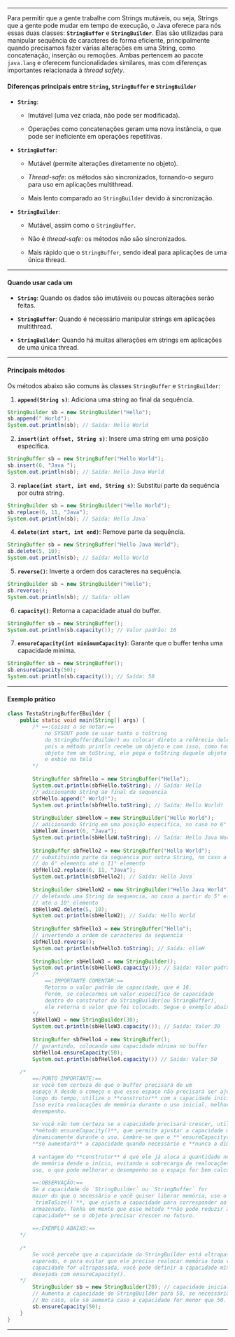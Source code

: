 ___

Para permitir que a gente trabalhe com Strings mutáveis, ou seja, Strings que a gente pode mudar em tempo de execução, o Java oferece para nós essas duas classes: **`StringBuffer`** e **`StringBuilder`**. Elas são utilizadas para manipular sequência de caracteres de forma eficiente, principalmente quando precisamos fazer várias alterações em uma String, como concatenação, inserção ou remoções. Ambas pertencem ao pacote `java.lang` e oferecem funcionalidades similares, mas com diferenças importantes relacionada à *thread safety*.

#### Diferenças principais entre `String`, `StringBuffer` e `StringBuilder`

- **`String`**:
    
    - Imutável (uma vez criada, não pode ser modificada).
        
    - Operações como concatenações geram uma nova instância, o que pode ser ineficiente em operações repetitivas.
        
- **`StringBuffer`**:
    
    - Mutável (permite alterações diretamente no objeto).
        
    - _Thread-safe_: os métodos são sincronizados, tornando-o seguro para uso em aplicações multithread.
        
    - Mais lento comparado ao `StringBuilder` devido à sincronização.
        
- **`StringBuilder`**:
    
    - Mutável, assim como o `StringBuffer`.
        
    - Não é _thread-safe_: os métodos não são sincronizados.
        
    - Mais rápido que o `StringBuffer`, sendo ideal para aplicações de uma única thread.
        
___

#### Quando usar cada um

- **`String`**: Quando os dados são imutáveis ou poucas alterações serão feitas.
    
- **`StringBuffer`**: Quando é necessário manipular strings em aplicações multithread.
    
- **`StringBuilder`**: Quando há muitas alterações em strings em aplicações de uma única thread.
___

#### Principais métodos

Os métodos abaixo são comuns às classes `StringBuffer` e `StringBuilder`:

1. **`append(String s)`**: Adiciona uma string ao final da sequência.
```java
StringBuilder sb = new StringBuilder("Hello");
sb.append(" World");
System.out.println(sb); // Saída: Hello World
```

2. **`insert(int offset, String s)`**: Insere uma string em uma posição específica.
```java
StringBuffer sb = new StringBuffer("Hello World");
sb.insert(6, "Java ");
System.out.println(sb); // Saída: Hello Java World
```

3. **`replace(int start, int end, String s)`**: Substitui parte da sequência por outra string.
```java
StringBuilder sb = new StringBuilder("Hello World");
sb.replace(6, 11, "Java");
System.out.println(sb); // Saída: Hello Java`
```

4. **`delete(int start, int end)`**: Remove parte da sequência.
```java
StringBuffer sb = new StringBuffer("Hello Java World");
sb.delete(5, 10);
System.out.println(sb); // Saída: Hello World
```

5. **`reverse()`**: Inverte a ordem dos caracteres na sequência.
```java
StringBuilder sb = new StringBuilder("Hello");
sb.reverse();
System.out.println(sb); // Saída: olleH
```

6. **`capacity()`**: Retorna a capacidade atual do buffer.
```java
StringBuffer sb = new StringBuffer();
System.out.println(sb.capacity()); // Valor padrão: 16
```

7. **`ensureCapacity(int minimumCapacity)`**: Garante que o buffer tenha uma capacidade mínima.
```java
StringBuffer sb = new StringBuffer();
sb.ensureCapacity(50);
System.out.println(sb.capacity()); // Saída: 50
```
___

#### Exemplo prático
```Java
class TestaStringBufferEBuilder {
	public static void main(String[] args) {
		/* ==:Coisas a se notar:==
			no SYSOUT pode se usar tanto o toString
			do StringBuffer(Builder) ou colocar direto a refêrecia dele,
			pois a método println recebe um objeto e com isso, como todo
			objeto tem um toString, ele pega o toString daquele objeto 
			e exbie na tela
		*/
		
		StringBuffer sbfHello = new StringBuffer("Hello");
		System.out.println(sbfHello.toString); // Saída: Hello
		// adicionando String ao final da sequencia
		sbfHello.append(" World!");
		System.out.println(sbfHello.toString); // Saída: Hello World!
		
		StringBuilder sbHelloW = new StringBuilder("Hello World");
		// adicionando String em uma posição especifica, no caso no 6° indice
		sbHelloW.insert(6, "Java");
		System.out.println(sbHelloW.toString); // Saída: Hello Java World
		
		StringBuffer sbfHello2 = new StringBuffer("Hello World");
		// substituindo parte da sequencia por outra String, no caso a partir
		// do 6° elemento até o 11° elemento
		sbfHello2.replace(6, 11, "Java");
		System.out.println(sbfHello2); // Saída: Hello Java`
		
		StringBuilder sbHelloW2 = new StringBuilder("Hello Java World");
		// deletando uma String da sequencia, no caso a partir do 5° elemento
		// até o 10° elemento
		sbHelloW2.delete(5, 10);
		System.out.println(sbHelloW2); // Saída: Hello World
		
		StringBuffer sbfHello3 = new StringBuffer("Hello");
		// invertendo a ordem de caracteres da sequencia
		sbfHello3.reverse();
		System.out.println(sbfHello3.toString); // Saída: olleH
		
		StringBuilder sbHelloW3 = new StringBuilder();
		System.out.println(sbHelloW3.capacity()); // Saida: Valor padrão: 16
		/*
			==:IMPORTANTE COMENTAR:==
			Retorna o valor padrão de capacidade, que é 16.
			Porém, se colocarmos um valor específico de capacidade
			dentro do construtor do StringBuilder(ou StringBuffer),
			ele retorna o valor que foi colocado. Segue o exemplo abaixo:
		*/
		sbHelloW3 = new StringBuilder(30); 
		System.out.println(sbHelloW3.capacity()); // Saída: Valor 30
		
		StringBuffer sbfHello4 = new StringBuffer();
		// garantindo, colocando uma capacidade mínima no buffer
		sbfHello4.ensureCapacity(50);
		System.out.println(sbfHello4.capacity()) // Saída: Valor 50
		
	/*
	    ==:PONTO IMPORTANTE:== 
	    se você tem certeza de que o buffer precisará de um   
	    espaço X desde o começo e que esse espaço não precisará ser ajustado ao 
	    longo do tempo, utilize o **construtor** com a capacidade inicial. 
	    Isso evita realocações de memória durante o uso inicial, melhorando o 
	    desempenho.
	    
	    Se você não tem certeza se a capacidade precisará crescer, utilize o 
	    **método ensureCapacity()**, que permite ajustar a capacidade mínima 
	    dinamicamente durante o uso. Lembre-se que o **`ensureCapacity()`** 
	    **só aumentará** a capacidade quando necessário e **nunca a diminuirá**.
	    
	    A vantagem do **construtor** é que ele já aloca a quantidade necessária 
	    de memória desde o início, evitando a sobrecarga de realocações durante o 
	    uso, o que pode melhorar o desempenho se o espaço for bem calculado.
	    
	    ==:OBSERVAÇÃO:==
	    Se a capacidade do `StringBuilder` ou `StringBuffer` for 
	    maior do que o necessário e você quiser liberar memória, use o **método 
	    `trimToSize()`**, que ajusta a capacidade para corresponder ao conteúdo 
	    armazenado. Tenha em mente que esse método **não pode reduzir a 
	    capacidade** se o objeto precisar crescer no futuro.
	    
	    ==:EXEMPLO ABAIXO:==
	*/
		
	/*
		Se você percebe que a capacidade do StringBuilder está ultrapassando o 
		esperado, e para evitar que ele precise realocar memória toda vez que a 
		capacidade for ultrapassada, você pode definir a capacidade mínima 
		desejada com ensureCapacity().
	*/
		StringBuilder sb = new StringBuilder(20); // capacidade inicial 20
		// Aumenta a capacidade do StringBuilder para 50, se necessário.
		// No caso, ele só aumenta caso a capacidade for menor que 50. 
		sb.ensureCapacity(50); 
	}
}
```
___
